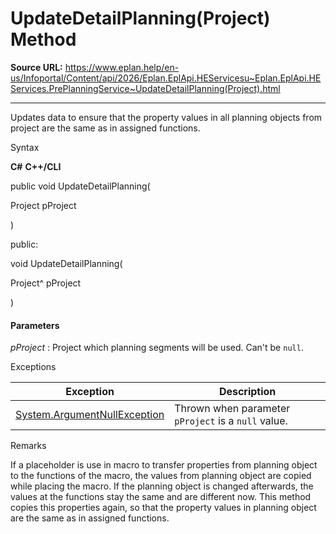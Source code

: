 # UpdateDetailPlanning(Project) Method

**Source URL:** https://www.eplan.help/en-us/Infoportal/Content/api/2026/Eplan.EplApi.HEServicesu~Eplan.EplApi.HEServices.PrePlanningService~UpdateDetailPlanning(Project).html

---

Updates data to ensure that the property values in all planning objects from project are the same as in assigned functions.

Syntax

**C#**
**C++/CLI**


public void UpdateDetailPlanning( 

   Project pProject

)

public:

void UpdateDetailPlanning( 

   Project^ pProject

)


#### Parameters

*pProject*
:   Project which planning segments will be used. Can't be `null`.

Exceptions

| Exception | Description |
| --- | --- |
| [System.ArgumentNullException](#) | Thrown when parameter `pProject` is a `null` value. |

Remarks

If a placeholder is use in macro to transfer properties from planning object to the functions of the macro, the values from planning object are copied while placing the macro. If the planning object is changed afterwards, the values at the functions stay the same and are different now. This method copies this properties again, so that the property values in planning object are the same as in assigned functions.
